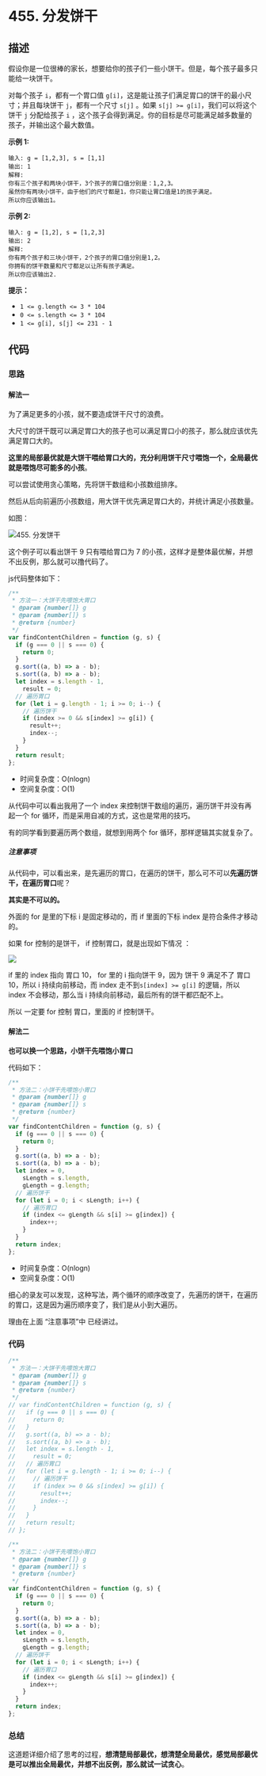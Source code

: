 # 455. 分发饼干

## 描述

假设你是一位很棒的家长，想要给你的孩子们一些小饼干。但是，每个孩子最多只能给一块饼干。

对每个孩子 `i`，都有一个胃口值 `g[i]`，这是能让孩子们满足胃口的饼干的最小尺寸；并且每块饼干 `j`，都有一个尺寸 `s[j]` 。如果 `s[j] >= g[i]`，我们可以将这个饼干 `j` 分配给孩子 `i` ，这个孩子会得到满足。你的目标是尽可能满足越多数量的孩子，并输出这个最大数值。



**示例 1:**

```
输入: g = [1,2,3], s = [1,1]
输出: 1
解释: 
你有三个孩子和两块小饼干，3个孩子的胃口值分别是：1,2,3。
虽然你有两块小饼干，由于他们的尺寸都是1，你只能让胃口值是1的孩子满足。
所以你应该输出1。
```

**示例 2:**

```
输入: g = [1,2], s = [1,2,3]
输出: 2
解释: 
你有两个孩子和三块小饼干，2个孩子的胃口值分别是1,2。
你拥有的饼干数量和尺寸都足以让所有孩子满足。
所以你应该输出2.
```

 

**提示：**

- `1 <= g.length <= 3 * 104`
- `0 <= s.length <= 3 * 104`
- `1 <= g[i], s[j] <= 231 - 1`

## 代码

### 思路

#### 解法一

为了满足更多的小孩，就不要造成饼干尺寸的浪费。

大尺寸的饼干既可以满足胃口大的孩子也可以满足胃口小的孩子，那么就应该优先满足胃口大的。

**这里的局部最优就是大饼干喂给胃口大的，充分利用饼干尺寸喂饱一个，全局最优就是喂饱尽可能多的小孩**。

可以尝试使用贪心策略，先将饼干数组和小孩数组排序。

然后从后向前遍历小孩数组，用大饼干优先满足胃口大的，并统计满足小孩数量。

如图：

![455. 分发饼干](https://qiniucloud.qishilong.space/images/455.%20%E5%88%86%E5%8F%91%E9%A5%BC%E5%B9%B2.drawio-20240720200114951.svg)

这个例子可以看出饼干 9 只有喂给胃口为 7 的小孩，这样才是整体最优解，并想不出反例，那么就可以撸代码了。

js代码整体如下：

```js
/**
 * 方法一：大饼干先喂饱大胃口
 * @param {number[]} g
 * @param {number[]} s
 * @return {number}
 */
var findContentChildren = function (g, s) {
  if (g === 0 || s === 0) {
    return 0;
  }
  g.sort((a, b) => a - b);
  s.sort((a, b) => a - b);
  let index = s.length - 1,
    result = 0;
  // 遍历胃口
  for (let i = g.length - 1; i >= 0; i--) {
    // 遍历饼干
    if (index >= 0 && s[index] >= g[i]) {
      result++;
      index--;
    }
  }
  return result;
};
```

- 时间复杂度：O(nlogn)
- 空间复杂度：O(1)

从代码中可以看出我用了一个 index 来控制饼干数组的遍历，遍历饼干并没有再起一个 for 循环，而是采用自减的方式，这也是常用的技巧。

有的同学看到要遍历两个数组，就想到用两个 for 循环，那样逻辑其实就复杂了。

##### 注意事项

从代码中，可以看出来，是先遍历的胃口，在遍历的饼干，那么可不可以**先遍历饼干，在遍历胃口**呢？

**其实是不可以的。**

外面的 for 是里的下标 i 是固定移动的，而 if 里面的下标 index 是符合条件才移动的。

如果 for 控制的是饼干， if 控制胃口，就是出现如下情况 ：

![](https://qiniucloud.qishilong.space/images/455.%20%E5%88%86%E5%8F%91%E9%A5%BC%E5%B9%B2-%E6%B3%A8%E6%84%8F%E4%BA%8B%E9%A1%B9.drawio.svg)

if 里的 index 指向 胃口 10， for 里的 i 指向饼干 9，因为 饼干 9 满足不了 胃口 10，所以 i 持续向前移动，而 index 走不到`s[index] >= g[i]` 的逻辑，所以 index 不会移动，那么当 i 持续向前移动，最后所有的饼干都匹配不上。

所以 一定要 for 控制 胃口，里面的 if 控制饼干。

#### 解法二

**也可以换一个思路，小饼干先喂饱小胃口**

代码如下：

```js
/**
 * 方法二：小饼干先喂饱小胃口
 * @param {number[]} g
 * @param {number[]} s
 * @return {number}
 */
var findContentChildren = function (g, s) {
  if (g === 0 || s === 0) {
    return 0;
  }
  g.sort((a, b) => a - b);
  s.sort((a, b) => a - b);
  let index = 0,
    sLength = s.length,
    gLength = g.length;
  // 遍历饼干
  for (let i = 0; i < sLength; i++) {
    // 遍历胃口
    if (index <= gLength && s[i] >= g[index]) {
      index++;
    }
  }
  return index;
};
```

- 时间复杂度：O(nlogn)
- 空间复杂度：O(1)

细心的录友可以发现，这种写法，两个循环的顺序改变了，先遍历的饼干，在遍历的胃口，这是因为遍历顺序变了，我们是从小到大遍历。

理由在上面 “注意事项”中 已经讲过。

### 代码

```js
/**
 * 方法一：大饼干先喂饱大胃口
 * @param {number[]} g
 * @param {number[]} s
 * @return {number}
 */
// var findContentChildren = function (g, s) {
//   if (g === 0 || s === 0) {
//     return 0;
//   }
//   g.sort((a, b) => a - b);
//   s.sort((a, b) => a - b);
//   let index = s.length - 1,
//     result = 0;
//   // 遍历胃口
//   for (let i = g.length - 1; i >= 0; i--) {
//     // 遍历饼干
//     if (index >= 0 && s[index] >= g[i]) {
//       result++;
//       index--;
//     }
//   }
//   return result;
// };

/**
 * 方法二：小饼干先喂饱小胃口
 * @param {number[]} g
 * @param {number[]} s
 * @return {number}
 */
var findContentChildren = function (g, s) {
  if (g === 0 || s === 0) {
    return 0;
  }
  g.sort((a, b) => a - b);
  s.sort((a, b) => a - b);
  let index = 0,
    sLength = s.length,
    gLength = g.length;
  // 遍历饼干
  for (let i = 0; i < sLength; i++) {
    // 遍历胃口
    if (index <= gLength && s[i] >= g[index]) {
      index++;
    }
  }
  return index;
};
```

### 总结

这道题详细介绍了思考的过程，**想清楚局部最优，想清楚全局最优，感觉局部最优是可以推出全局最优，并想不出反例，那么就试一试贪心**。
